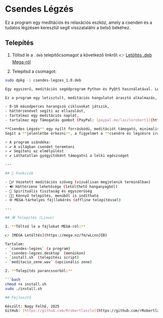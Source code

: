 
# Csendes Légzés

Ez a program egy meditációs és relaxációs eszköz, amely a csenden és a tudatos légzésen keresztül segít visszatalálni a belső békéhez.

## Telepítés

1. Töltsd le a `.deb` telepítőcsomagot a következő linkről:
   👉 [Letöltés .deb Mega-ról](https://mega.nz/file/XXXXX#YYYYY)

2. Telepítsd a csomagot:

```bash
sudo dpkg -i csendes-legzes_1.0.deb

Egy egyszerű, meditációs segédprogram Python és PyQt5 használatával. Lehetőséget ad relaxációs zene lejátszására, szünetek beiktatására, és a tudatos légzés támogatására.

Ez a program egy letisztult, meditációs hangulatot árasztó alkalmazás, amely:

- 8-10 másodperces harangszó ciklusokat játszik,
- háttérzenével segíti az ellazulást,
- tartalmaz egy meditációs naplót,
- tartalmaz egy Támogatás gombot (PayPal: [paypal.me/laszlorobert1](https://paypal.me/laszlorobert1)).

**Csendes Légzés** egy nyílt forráskódú, meditációt támogató, minimalista Linux-alkalmazás.  
Segít a **jelenlétbe érkezni**, a figyelmet a **csendre és légzésre irányítani**, és így finom módon támogatni a **belső egyensúlyt**.

> A program szándéka:  
> ✔️ A világban csendet teremteni  
> ✔️ Segíteni az elmélyülést  
> ✔️ Láthatatlan gyógyítóként támogatni a lelki egészséget

---

## 🎯 Funkciók

- 🧘‍♂️ Vezetett meditációs szöveg (vizuálisan megjelenik terminálban)
- 🔊 Háttérzene lehetősége (letölthető hanganyagból)
- 🌿 Spirituális tisztaság és egyszerűség
- 🧑‍💻 Könnyű telepítés, menüből is indítható
- 🌐 MEGA-tárhelyes fájllekérés (offline telepítéssel)

---

## 🛠️ Telepítés (Linux)

1. **Töltsd le a fájlokat MEGA-ról:**

👉 [MEGA Letöltés](https://mega.nz/fm/wLcnnJIB)

Tartalom:
- `csendes-legzes` (a program)
- `csendes-legzes.desktop` (menüikon)
- `install.sh` (telepítési script)
- `meditacio_zene.wav` (opcionális zene)

2. **Telepítés parancssorból:**

```bash
chmod +x install.sh
sudo ./install.sh

## Fejlesztő

Készült: Nagy Felhő, 2025  
GitHub: [https://github.com/Rrobertlaszlo](https://github.com/rRobertlaszlo)  
